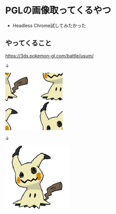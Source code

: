 # PGLの画像取ってくるやつ
- Headless Chrome試してみたかった

## やってくること
https://3ds.pokemon-gl.com/battle/usum/

↓

![](sample.png)

↓

![](output.png)
